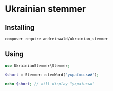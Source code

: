 # Ukrainian stemmer

## Installing
```console
composer require andreinwald/ukrainian_stemmer
```

## Using
```php
use UkrainianStemmer\Stemmer;

$short = Stemmer::stemWord('український');

echo $short; // will display "українськ"
```
